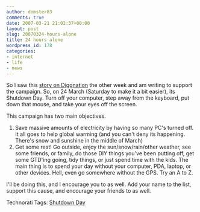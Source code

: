 ```yaml
---
author: domster83
comments: true
date: 2007-03-21 21:02:37+00:00
layout: post
slug: 20070324-hours-alone
title: 24 hours alone
wordpress_id: 178
categories:
- internet
- life
- news
---
```


So I saw this [story on Diggnation](http://www.shutdownday.org/) the other week and am writing to support the campaign.
So, on 24 March (Saturday to make it a bit easier), its Shutdown Day. Turn off your computer, step away from the keyboard, put down that mouse, and take your eyes off the screen.




This campaign has two main objectives.
1. Save massive amounts of electricity by having so many PC's turned off. It all goes to help global warming (and you can't deny its happening. There's snow and sunshine in the middle of March)
2. Get some rest! Go outside, enjoy the sun/snow/rain/other weather, see some friends, or family, do those DIY things you've been putting off, get some GTD'ing going, tidy things, or just spend time with the kids. The main thing is to spend your day without your computer, PDA, laptop, or other devices. Hell, even go somewhere without the GPS. Try an A to Z.




I'll be doing this, and I encourage you to as well.  Add your name to the list, support this cause, and encourage your friends to as well.




Technorati Tags: [Shutdown Day](http://technorati.com/tags/shutdownday)
